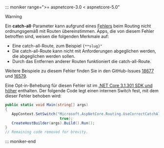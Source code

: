 ::: moniker range=">= aspnetcore-3.0 < aspnetcore-5.0"

> [!WARNING]
> Ein **catch-all**-Parameter kann aufgrund eines [Fehlers](https://github.com/dotnet/aspnetcore/issues/18677) beim Routing nicht ordnungsgemäß mit Routen übereinstimmen. Apps, die von diesem Fehler betroffen sind, weisen die folgenden Merkmale auf:
>
> * Eine catch-all-Route, zum Beispiel `{**slug}"`
> * Die catch-all-Route kann nicht mit Anforderungen abgeglichen werden, die abgeglichen werden sollen.
> * Durch das Entfernen anderer Routen funktioniert die catch-all-Route.
>
> Weitere Beispiele zu diesem Fehler finden Sie in den GitHub-Issues [18677](https://github.com/dotnet/aspnetcore/issues/18677) und [16579](https://github.com/dotnet/aspnetcore/issues/16579).
>
> Eine Opt-in-Behebung für diesen Fehler ist im [.NET Core 3.1.301 SDK und höher](https://dotnet.microsoft.com/download/dotnet-core/3.1) enthalten. Der folgende Code legt einen internen Switch fest, mit dem dieser Fehler behoben wird:
>
>```csharp
>public static void Main(string[] args)
>{
>    AppContext.SetSwitch("Microsoft.AspNetCore.Routing.UseCorrectCatchAllBehavior", 
>                          true);
>    CreateHostBuilder(args).Build().Run();
>}
>// Remaining code removed for brevity.
>```

::: moniker-end